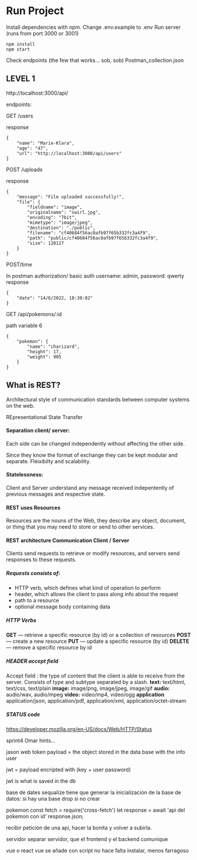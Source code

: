 # Run Project

Install dependencies with npm.
Change .env.example to .env
Run server (runs from port 3000 or 3001)
```
npm install
npm start
```

Check endpoints (the few that works... sob, sob)
Postman_collection.json

## LEVEL 1

http://localhost:3000/api/

endpoints:

GET  /users

response

```
{
    "name": "Marie-Klara",
    "age": "47",
    "url": "http://localhost:3000/api/users"
}

```

POST /uploads

response

```
{
    "message": "File uploaded successfully!",
    "file": {
        "fieldname": "image",
        "originalname": "swirl.jpg",
        "encoding": "7bit",
        "mimetype": "image/jpeg",
        "destination": "./public",
        "filename": "cf40684f56ac0afb97f65b332fc3a4f9",
        "path": "public/cf40684f56ac0afb97f65b332fc3a4f9",
        "size": 120127
    }
}

```

POST/time

In postman authorization/ basic auth username: admin, password: qwerty
response

```
{
    "date": "14/6/2022, 18:30:02"
}

```

GET /api/pokemons/:id

path variable 6

```
{
    "pokemon": {
        "name": "charizard",
        "height": 17,
        "weight": 905
    }
}

```

## What is REST?

Architectural style of communication standards between computer systems on the web.

REpresentational State Transfer

#### Separation client/ server:

Each side can be changed independently without affecting the other side.

Since they know the format of exchange they can be kept modular and separate. Fleixibilty and scalability.

#### Statelessness:

Client and Server understand any message received indepentently of previous messages and respective state.
#### REST uses Resources 

Resources are the nouns of the Web, they describe any object, document, or thing that you may need to store or send to other services.

#### REST architecture Communication Client / Server

Clients send requests to retrieve or modify resources, and servers send responses to these requests.

##### Requests consists of:
- HTTP verb, which defines what kind of operation to perform
- header, which allows the client to pass along info about the request
- path to a resource
- optional message body containing data

##### HTTP Verbs

**GET** — retrieve a specific resource (by id) or a collection of resources
**POST** — create a new resource
**PUT** — update a specific resource (by id)
**DELETE** — remove a specific resource by id

##### HEADER accept field

Accept field : the type of content that the client is able to receive from the server. Consists of type and subtype separated by a slash. 
**text:** text/html, text/css, text/plain
**image:** image/png, image/jpeg, image/gif
**audio:** audio/wav, audio/mpeg
**video:** video/mp4, video/ogg
**application** application/json, application/pdf, application/xml, application/octet-stream

##### STATUS code 

https://developer.mozilla.org/en-US/docs/Web/HTTP/Status


sprint4 Omar hints...

jason web token
payload = the object stored in the data base with the info user

jwt = payload encripted with (key + user password)

jwt is what is saved in the db

base de dates
sequalize tiene que generar la inicialización de la base de datos: si hay una base drop si no crear

pokemon
const fetch = require('cross-fetch') let response = await 'api del pokemon con id' response.json;

recibir petición de una api, hacer la bonita y volver a subirla.

servidor
separar servidor, que el frontend y el backend comunique

vue o react
vue se añade con script no hace falta instalar, menos farragoso

